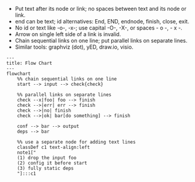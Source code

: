 - Put text after its node or link; no spaces between text and its node or link.
- end can be text; id alternatives: End, END, endnode, finish, close, exit.
- No id or text like -o-, -x-; use capital -O-, -X-, or spaces - o -, - x -.
- Arrow on single left side of a link is invalid.
- Chain sequential links on one line; put parallel links on separate lines.
- Similar tools: graphviz (dot), yED, draw.io, visio.

```mermaid
---
title: Flow Chart
---
flowchart
    %% chain sequential links on one line
    start --> input --> check{check}

    %% parallel links on separate lines
    check --x|foo| foo --> finish
    check -->|err| err --> finish
    check -->|no| finish
    check -->|ok| bar[do something] --> finish

    conf --> bar --> output
    deps --> bar

    %% use a separate node for adding text lines
    classDef c1 text-align:left
    note1["
    (1) drop the input foo
    (2) config it before start
    (3) fully static deps
    "]:::c1

```

